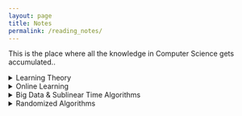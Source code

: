 ```yaml
---
layout: page
title: Notes
permalink: /reading_notes/
---
```


This is the place where all the knowledge in Computer Science gets accumulated..

<details>
  <summary>Learning Theory</summary>
  
  * [Computational Learning Theory](https://www.cs.ox.ac.uk/people/varun.kanade/teaching/CLT-MT2018/lectures/) - Varun Kanade 2018

  * [Machine Learning Theory](https://people.cs.umass.edu/~akshay/courses/cs690m/) - Akshay Krishnamurthy 2017

  * [Machine Learning Theory](http://mjt.cs.illinois.edu/courses/mlt-f18/) (contains links to other courses) - Matus Telgarski 2018

  * [Machine Learning Theory](http://www.cs.cornell.edu/courses/cs6783/2018sp/lectures.html) - Karthik Sridharan

  * [Statistical Learning Theory](https://drona.csa.iisc.ac.in/~shivani/Teaching/E0370/Aug-2011/index.html) - Shivani Agarwal 2011

  * [Theoretical Machine Learning](https://www.cs.princeton.edu/courses/archive/spring19/cos511/schedule.html) - Robert Shapire 2019

  * [Topics in Artificial Intelligence (Learning Theory)](https://ambujtewari.github.io/teaching/LearningTheory-Spring2008/) - Ambuj Tewari 2008

  * [Computational and Statistical Learning Theory](https://ttic.uchicago.edu/~nati/Teaching/TTIC31120/2015/) - Nati Srebro

  * [Introduction to Computational Learning Theory](http://www.cs.columbia.edu/~cs4252/) (only handwritten notes) - Rocco Servedio 2018

</details>


<details>
  <summary>Online Learning</summary>

  [Jake Abernethy](https://www.cc.gatech.edu/~jabernethy9/)

  [Introduction to Online Learning](https://haipeng-luo.net/courses/CSCI699/index.html) - Haipeng Luo 2017

  [Online Methods in Machine Learning, Theory and Applications](http://www.mit.edu/~rakhlin/6.883/#notes) - Sasha Rakhlin

  [Online Learning](https://courses.cs.washington.edu/courses/cse599s/14sp/index.html) - Brendan McMahan 2014

  [Advanced Topics in ML and AG](http://advanced-topics-ml-agt-tau-2018.wikidot.com/course-schedule) - Mansour 2018

  [Online and Adaptive Methods for Machine Learning](https://courses.cs.washington.edu/courses/cse599i/18wi/) - Jamieson 2018

  [Algorithms and Uncertainty](https://www.win.tue.nl/~nikhil/AU16/) - Bansal 2016

  [Slivkins](https://www.cs.umd.edu/~slivkins/CMSC858G-fall16/) - Advanced Topics in Theory of Computing: Bandits, Experts, and Games 2016

  [Introduction to Online Learning](https://parameterfree.com/lecture-notes-on-online-learning/) - Orabona 2019

</details>

<details>
  <summary>Big Data & Sublinear Time Algorithms</summary>

[Resources about Big Data courses](https://www.sketchingbigdata.org)

[Andoni](http://www.mit.edu/~andoni/algoS19/index.html)

[Andoni - Razenstheyn](https://ilyaraz.org/static/class/)

[Woodruff](http://www.cs.cmu.edu/~dwoodruf/teaching/15859-fall19/index.html) - contains link to other courses

[Robert Krauthgamer](http://www.wisdom.weizmann.ac.il/~robi/teaching/2018b-SublinearAlgorithms/)

[Ronitt Rubinfeld](http://people.csail.mit.edu/ronitt/COURSE/S19/)

[Eric Price](https://www.cs.utexas.edu/~ecprice/courses/sublinear/)

</details>

<details>
  <summary>Randomized Algorithms</summary>

[Randomized algorithms and probabilistic analysis](https://homes.cs.washington.edu/~jrl/teaching/cse525au16/index.htmlRandomized Algorithms) - James R. Lee  2016 

[Randomized Algorithms](https://sarielhp.org/teach/13/b_574_rand_alg/) - Sariel Har-Peled 2014

[Randomness and computation](http://appsrv.cse.cuhk.edu.hk/~chi/csc5450-2011/notes.html) - Lap Chi Lau

[Randomized Algorithms](https://www.cs.utexas.edu/~ecprice/courses/randomized/) - Eric Price 2016

</details>
